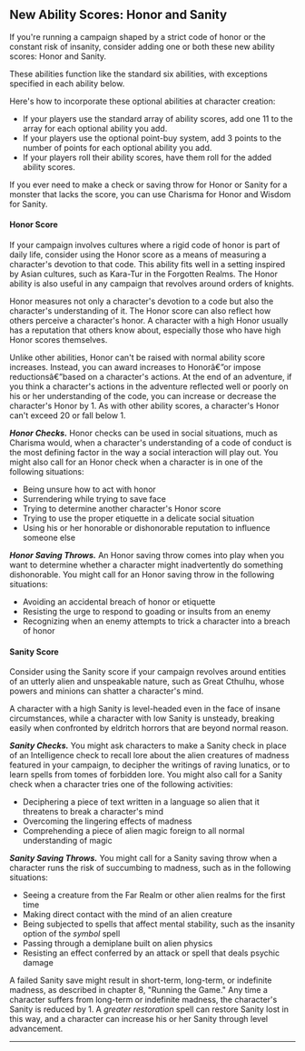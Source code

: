 ﻿## New Ability Scores: Honor and Sanity

If you're running a campaign shaped by a strict code of honor or the constant risk of insanity, consider adding one or both these new ability scores: Honor and Sanity.

These abilities function like the standard six abilities, with exceptions specified in each ability below.

Here's how to incorporate these optional abilities at character creation:

- If your players use the standard array of ability scores, add one 11 to the array for each optional ability you add.
- If your players use the optional point-buy system, add 3 points to the number of points for each optional ability you add.
- If your players roll their ability scores, have them roll for the added ability scores.

If you ever need to make a check or saving throw for Honor or Sanity for a monster that lacks the score, you can use Charisma for Honor and Wisdom for Sanity.

#### Honor Score

If your campaign involves cultures where a rigid code of honor is part of daily life, consider using the Honor score as a means of measuring a character's devotion to that code. This ability fits well in a setting inspired by Asian cultures, such as Kara-Tur in the Forgotten Realms. The Honor ability is also useful in any campaign that revolves around orders of knights.

Honor measures not only a character's devotion to a code but also the character's understanding of it. The Honor score can also reflect how others perceive a character's honor. A character with a high Honor usually has a reputation that others know about, especially those who have high Honor scores themselves.

Unlike other abilities, Honor can't be raised with normal ability score increases. Instead, you can award increases to Honorâ€”or impose reductionsâ€”based on a character's actions. At the end of an adventure, if you think a character's actions in the adventure reflected well or poorly on his or her understanding of the code, you can increase or decrease the character's Honor by 1. As with other ability scores, a character's Honor can't exceed 20 or fall below 1.

***Honor Checks.*** Honor checks can be used in social situations, much as Charisma would, when a character's understanding of a code of conduct is the most defining factor in the way a social interaction will play out. You might also call for an Honor check when a character is in one of the following situations:

- Being unsure how to act with honor
- Surrendering while trying to save face
- Trying to determine another character's Honor score
- Trying to use the proper etiquette in a delicate social situation
- Using his or her honorable or dishonorable reputation to influence someone else

***Honor Saving Throws.*** An Honor saving throw comes into play when you want to determine whether a character might inadvertently do something dishonorable. You might call for an Honor saving throw in the following situations:

- Avoiding an accidental breach of honor or etiquette
- Resisting the urge to respond to goading or insults from an enemy
- Recognizing when an enemy attempts to trick a character into a breach of honor

#### Sanity Score

Consider using the Sanity score if your campaign revolves around entities of an utterly alien and unspeakable nature, such as Great Cthulhu, whose powers and minions can shatter a character's mind.

A character with a high Sanity is level-headed even in the face of insane circumstances, while a character with low Sanity is unsteady, breaking easily when confronted by eldritch horrors that are beyond normal reason.

***Sanity Checks.*** You might ask characters to make a Sanity check in place of an Intelligence check to recall lore about the alien creatures of madness featured in your campaign, to decipher the writings of raving lunatics, or to learn spells from tomes of forbidden lore. You might also call for a Sanity check when a character tries one of the following activities:

- Deciphering a piece of text written in a language so alien that it threatens to break a character's mind
- Overcoming the lingering effects of madness
- Comprehending a piece of alien magic foreign to all normal understanding of magic

***Sanity Saving Throws.*** You might call for a Sanity saving throw when a character runs the risk of succumbing to madness, such as in the following situations:

- Seeing a creature from the Far Realm or other alien realms for the first time
- Making direct contact with the mind of an alien creature
- Being subjected to spells that affect mental stability, such as the insanity option of the *symbol* spell
- Passing through a demiplane built on alien physics
- Resisting an effect conferred by an attack or spell that deals psychic damage

A failed Sanity save might result in short-term, long-term, or indefinite madness, as described in chapter 8, "Running the Game." Any time a character suffers from long-term or indefinite madness, the character's Sanity is reduced by 1. A *greater restoration* spell can restore Sanity lost in this way, and a character can increase his or her Sanity through level advancement.

---

